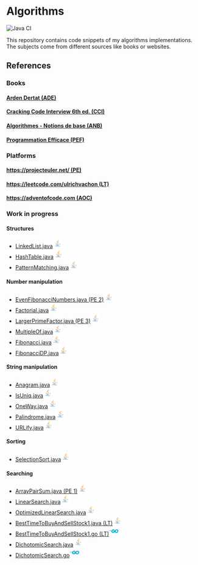# Algorithms

![Java CI](https://github.com/ulrich/algorithms/workflows/Java%20CI/badge.svg)

This repository contains code snippets of my algorithms implementations. The subjects come from different sources like
books or websites.

## References

### Books

#### [Arden Dertat (ADE)](http://www.ardendertat.com/2012/01/09/programming-interview-questions/)

#### [Cracking Code Interview 6th ed. (CCI)](https://www.amazon.fr/Cracking-Coding-Interview-6th-Programming/dp/0984782850)

#### [Algorithmes - Notions de base (ANB)](https://www.amazon.fr/Algorithmes-Notions-Thomas-H-Cormen/dp/2100701517/ref=sr_1_1?s=english-books&ie=UTF8&qid=1504086557&sr=8-1&keywords=algorithmes+cormen+dunod)

#### [Programmation Efficace (PEF)](https://www.amazon.fr/Programmation-Efficace-Algorithmes-Compris-Python/dp/2340010055/ref=pd_bxgy_14_img_3?_encoding=UTF8&psc=1&refRID=NJP0FXHRP3BV1F1Y6B8Z)

### Platforms

#### [https://projecteuler.net/ (PE)](https://projecteuler.net/)

#### [https://leetcode.com/ulrichvachon (LT)](https://leetcode.com/ulrichvachon)

#### [https://adventofcode.com (AOC)](https://adventofcode.com)

### Work in progress

#### Structures

- [LinkedList.java](src/main/java/net/reservoircode/structures/LinkedList.java)<img src="doc/java.png" width="25px">
- [HashTable.java](src/main/java/net/reservoircode/structures/HashTable.java)<img src="doc/java.png" width="25px">
- [PatternMatching.java](src/main/java/net/reservoircode/structures/PatternMatching.java)<img src="doc/java.png" width="25px">

#### Number manipulation

- [EvenFibonacciNumbers.java (PE 2)](src/main/java/net/reservoircode/numbers/EvenFibonacciNumbers.java)<img src="doc/java.png" width="25px">
- [Factorial.java](src/main/java/net/reservoircode/numbers/Factorial.java)<img src="doc/java.png" width="25px">
- [LargerPrimeFactor.java (PE 3)](src/main/java/net/reservoircode/numbers/LargerPrimeFactor.java)<img src="doc/java.png" width="25px">
- [MultipleOf.java](src/main/java/net/reservoircode/numbers/MultipleOf.java)<img src="doc/java.png" width="25px">
- [Fibonacci.java](src/main/java/net/reservoircode/numbers/Fibonacci.java)<img src="doc/java.png" width="25px">
- [FibonacciDP.java](src/main/java/net/reservoircode/numbers/FibonacciDP.java)<img src="doc/java.png" width="25px">

#### String manipulation

- [Anagram.java](src/main/java/net/reservoircode/strings/Anagram.java)<img src="doc/java.png" width="25px">
- [IsUniq.java](src/main/java/net/reservoircode/strings/IsUniq.java)<img src="doc/java.png" width="25px">
- [OneWay.java](src/main/java/net/reservoircode/strings/OneWay.java)<img src="doc/java.png" width="25px">
- [Palindrome.java](src/main/java/net/reservoircode/strings/Palindrome.java)<img src="doc/java.png" width="25px">
- [URLify.java](src/main/java/net/reservoircode/strings/URLify.java)<img src="doc/java.png" width="25px">

#### Sorting

- [SelectionSort.java](src/main/java/net/reservoircode/sorting/selection_sort/SelectionSort.java)<img src="doc/java.png" width="25px">

#### Searching

- [ArrayPairSum.java (PE 1)](src/main/java/net/reservoircode/searching/ArrayPairSum.java)<img src="doc/java.png" width="25px">
- [LinearSearch.java](src/main/java/net/reservoircode/searching/LinearSearch.java)<img src="doc/java.png" width="25px">
- [OptimizedLinearSearch.java](src/main/java/net/reservoircode/searching/OptimizedLinearSearch.java)<img src="doc/java.png" width="25px">
- [BestTimeToBuyAndSellStock1.java (LT)](src/main/java/net/reservoircode/searching/BestTimeToBuyAndSellStock1.java)<img src="doc/java.png" width="25px">
- [BestTimeToBuyAndSellStock1.go (LT)](src/main/java/net/reservoircode/searching/BestTimeToBuyAndSellStock1.go)<img src="doc/golang.png" width="25px">
- [DichotomicSearch.java](src/main/java/net/reservoircode/searching/DichotomicSearch.java)<img src="doc/java.png" width="25px">
- [DichotomicSearch.go](src/main/java/net/reservoircode/searching/DichotomicSearch.go)<img src="doc/golang.png" width="25px">
